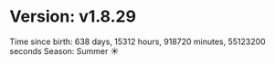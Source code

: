 # Version: v1.8.29
Time since birth: 638 days, 15312 hours, 918720 minutes, 55123200 seconds
Season: Summer ☀️
